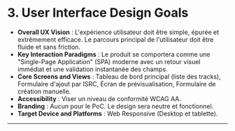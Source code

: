 # 3. User Interface Design Goals

* **Overall UX Vision** : L'expérience utilisateur doit être simple, épurée et extrêmement efficace. Le parcours principal de l'utilisateur doit être fluide et sans friction.
* **Key Interaction Paradigms** : Le produit se comportera comme une "Single-Page Application" (SPA) moderne avec un retour visuel immédiat et une validation instantanée des champs.
* **Core Screens and Views** : Tableau de bord principal (liste des tracks), Formulaire d'ajout par ISRC, Écran de prévisualisation, Formulaire de création manuelle.
* **Accessibility** : Viser un niveau de conformité WCAG AA.
* **Branding** : Aucun pour le PoC. Le design sera neutre et fonctionnel.
* **Target Device and Platforms** : Web Responsive (Desktop et tablette).

---
